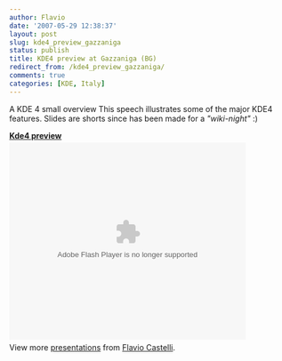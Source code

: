 ```yaml
---
author: Flavio
date: '2007-05-29 12:38:37'
layout: post
slug: kde4_preview_gazzaniga
status: publish
title: KDE4 preview at Gazzaniga (BG)
redirect_from: /kde4_preview_gazzaniga/
comments: true
categories: [KDE, Italy]
---
```


A KDE 4 small overview This speech illustrates some of the major KDE4
features. Slides are shorts since has been made for a _"wiki-night"_ :)

<div style="width:425px" id="__ss_12640108"><strong style="display:block;margin:12px 0 4px"><a href="http://www.slideshare.net/fcastelli/kde4-preview" title="Kde4 preview">Kde4 preview</a></strong><object id="__sse12640108" width="425" height="355"><param name="movie" value="http://static.slidesharecdn.com/swf/ssplayer2.swf?doc=kde4-preview-120422101452-phpapp02&stripped_title=kde4-preview&userName=fcastelli" /><param name="allowFullScreen" value="true"/><param name="allowScriptAccess" value="always"/><param name="wmode" value="transparent"/><embed name="__sse12640108" src="http://static.slidesharecdn.com/swf/ssplayer2.swf?doc=kde4-preview-120422101452-phpapp02&stripped_title=kde4-preview&userName=fcastelli" type="application/x-shockwave-flash" allowscriptaccess="always" allowfullscreen="true" wmode="transparent" width="425" height="355"></embed></object><div style="padding:5px 0 12px">View more <a href="http://www.slideshare.net/">presentations</a> from <a href="http://www.slideshare.net/fcastelli">Flavio Castelli</a>.</div></div>


